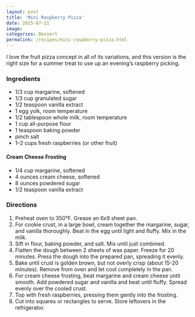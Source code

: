 ```yaml
---
layout: post
title: 'Mini Raspberry Pizza'
date: 2025-07-21
image:
categories: Dessert
permalink: /recipes/mini-raspberry-pizza.html
---
```


I love the fruit pizza concept in all of its variations, and this version is the right size for a summer treat to use up an evening’s raspberry picking.

### Ingredients

- 1/3 cup margarine, softened
- 1/3 cup granulated sugar
- 1/2 teaspoon vanilla extract
- 1 egg yolk, room temperature
- 1/2 tablespoon whole milk, room temperature
- 1 cup all-purpose flour
- 1 teaspoon baking powder
- pinch salt
- 1–2 cups fresh raspberries (or other fruit)

#### Cream Cheese Frosting

- 1/4 cup margarine, softened
- 4 ounces cream cheese, softened
- 8 ounces powdered sugar
- 1/2 teaspoon vanilla extract

### Directions

1. Preheat oven to 350°F. Grease an 6x9 sheet pan.
1. For cookie crust, in a large bowl, cream together the margarine, sugar, and vanilla thoroughly. Beat in the egg until light and fluffy. Mix in the milk.
1. Sift in flour, baking powder, and salt. Mix until just combined.
1. Flatten the dough between 2 sheets of wax paper. Freeze for 20 minutes. Press the dough into the prepared pan, spreading it evenly.
1. Bake until crust is golden brown, but not overly crisp (about 15-20 minutes). Remove from oven and let cool completely in the pan.
1. For cream cheese frosting, beat margarine and cream cheese until smooth. Add powdered sugar and vanilla and beat until fluffy. Spread evenly over the cooled crust.
1. Top with fresh raspberries, pressing them gently into the frosting.
1. Cut into squares or rectangles to serve. Store leftovers in the refrigerator.
